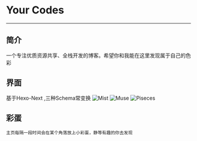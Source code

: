 # Your Codes
***
## 简介
一个专注优质资源共享、全栈开发的博客。希望你和我能在这里发现属于自己的色彩
## 界面
基于Hexo-Next ,三种Schema常变换
![Mist](https://img.blog.yodes.cn/16-8-22/97604715.jpg)
![Muse](https://img.blog.yodes.cn/16-8-22/5063922.jpg)
![Piseces](https://img.blog.yodes.cn/16-8-22/58298719.jpg)
## 彩蛋
`主页每隔一段时间会在某个角落放上小彩蛋，静等有趣的你去发现`